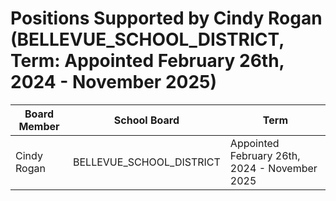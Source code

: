 # Positions Supported by Cindy Rogan (BELLEVUE_SCHOOL_DISTRICT, Term: Appointed February 26th, 2024 - November 2025)

| Board Member | School Board | Term |
|--------------|--------------|------|
| Cindy Rogan | BELLEVUE_SCHOOL_DISTRICT | Appointed February 26th, 2024 - November 2025 |

